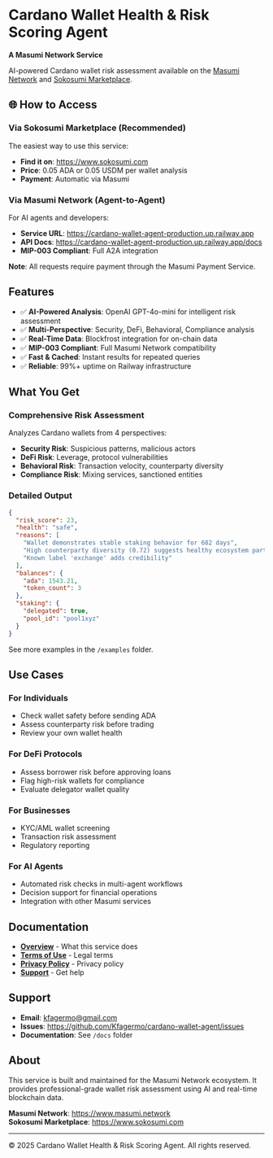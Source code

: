 # Cardano Wallet Health & Risk Scoring Agent

**A Masumi Network Service**

AI-powered Cardano wallet risk assessment available on the [Masumi Network](https://www.masumi.network) and [Sokosumi Marketplace](https://www.sokosumi.com).

## 🌐 How to Access

### Via Sokosumi Marketplace (Recommended)
The easiest way to use this service:
- **Find it on**: https://www.sokosumi.com
- **Price**: 0.05 ADA or 0.05 USDM per wallet analysis
- **Payment**: Automatic via Masumi

### Via Masumi Network (Agent-to-Agent)
For AI agents and developers:
- **Service URL**: https://cardano-wallet-agent-production.up.railway.app
- **API Docs**: https://cardano-wallet-agent-production.up.railway.app/docs
- **MIP-003 Compliant**: Full A2A integration

**Note**: All requests require payment through the Masumi Payment Service.

## Features

- ✅ **AI-Powered Analysis**: OpenAI GPT-4o-mini for intelligent risk assessment
- ✅ **Multi-Perspective**: Security, DeFi, Behavioral, Compliance analysis
- ✅ **Real-Time Data**: Blockfrost integration for on-chain data
- ✅ **MIP-003 Compliant**: Full Masumi Network compatibility
- ✅ **Fast & Cached**: Instant results for repeated queries
- ✅ **Reliable**: 99%+ uptime on Railway infrastructure

## What You Get

### Comprehensive Risk Assessment
Analyzes Cardano wallets from 4 perspectives:
- **Security Risk**: Suspicious patterns, malicious actors
- **DeFi Risk**: Leverage, protocol vulnerabilities
- **Behavioral Risk**: Transaction velocity, counterparty diversity
- **Compliance Risk**: Mixing services, sanctioned entities

### Detailed Output
```json
{
  "risk_score": 23,
  "health": "safe",
  "reasons": [
    "Wallet demonstrates stable staking behavior for 682 days",
    "High counterparty diversity (0.72) suggests healthy ecosystem participation",
    "Known label 'exchange' adds credibility"
  ],
  "balances": {
    "ada": 1543.21,
    "token_count": 3
  },
  "staking": {
    "delegated": true,
    "pool_id": "pool1xyz"
  }
}
```

See more examples in the `/examples` folder.

## Use Cases

### For Individuals
- Check wallet safety before sending ADA
- Assess counterparty risk before trading
- Review your own wallet health

### For DeFi Protocols
- Assess borrower risk before approving loans
- Flag high-risk wallets for compliance
- Evaluate delegator wallet quality

### For Businesses
- KYC/AML wallet screening
- Transaction risk assessment
- Regulatory reporting

### For AI Agents
- Automated risk checks in multi-agent workflows
- Decision support for financial operations
- Integration with other Masumi services

## Documentation

- **[Overview](docs/overview.md)** - What this service does
- **[Terms of Use](docs/terms.md)** - Legal terms
- **[Privacy Policy](docs/privacy.md)** - Privacy policy
- **[Support](docs/support.md)** - Get help

## Support

- **Email**: kfagermo@gmail.com
- **Issues**: https://github.com/Kfagermo/cardano-wallet-agent/issues
- **Documentation**: See `/docs` folder

## About

This service is built and maintained for the Masumi Network ecosystem. It provides professional-grade wallet risk assessment using AI and real-time blockchain data.

**Masumi Network**: https://www.masumi.network  
**Sokosumi Marketplace**: https://www.sokosumi.com

---

© 2025 Cardano Wallet Health & Risk Scoring Agent. All rights reserved.
